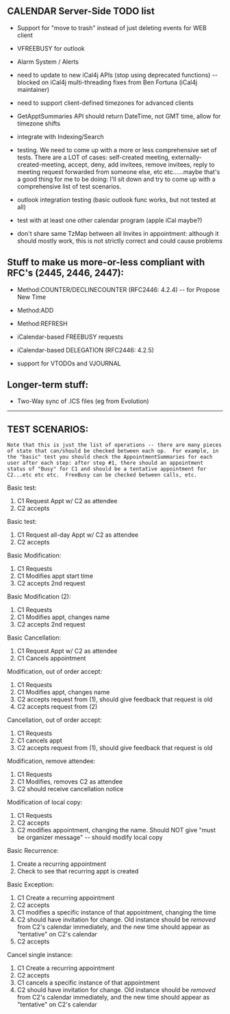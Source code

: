 CALENDAR Server-Side TODO list
------------------------------

  - Support for "move to trash" instead of just deleting events for WEB client

  - VFREEBUSY for outlook

  - Alarm System / Alerts

  - need to update to new iCal4j APIs (stop using deprecated functions)
   -- blocked on iCal4j multi-threading fixes from Ben Fortuna (iCal4j maintainer)

  - need to support client-defined timezones for advanced clients

  - GetApptSummaries API should return DateTime, not GMT time, allow for timezone shifts

  - integrate with Indexing/Search

  - testing.  We need to come up with a more or less comprehensive set of tests.  There are a LOT of cases: self-created meeting, externally-created-meeting, accept, deny, add invitees, remove invitees, reply to meeting request forwarded from someone else, etc etc......maybe that's a good thing for me to be doing: I'll sit down and try to come up with a comprehensive list of test scenarios.

 - outlook integration testing (basic outlook func works, but not tested at all)
 
 - test with at least one other calendar program (apple iCal maybe?)

 - don't share same TzMap between all Invites in appointment: although it should mostly work, this is not strictly correct and could cause problems

 
Stuff to make us more-or-less compliant with RFC's (2445, 2446, 2447):
---------------------------------------------------------------------

  - Method:COUNTER/DECLINECOUNTER (RFC2446: 4.2.4) -- for Propose New Time

  - Method:ADD
 
  - Method:REFRESH
 
  - iCalendar-based FREEBUSY requests
 
  - iCalendar-based DELEGATION (RFC2446: 4.2.5)
 
  - support for VTODOs and VJOURNAL


Longer-term stuff:
------------------
  - Two-Way sync of .ICS files (eg from Evolution)



--------------------------------------------------------------------------------

TEST SCENARIOS:
---------------

````
Note that this is just the list of operations -- there are many pieces
of state that can/should be checked between each op.  For example, in
the "basic" test you should check the AppointmentSummaries for each
user after each step: after step #1, there should an appointment
status of "Busy" for C1 and should be a tentative appointment for
C2...etc etc etc.  FreeBusy can be checked between calls, etc.
````

Basic test:

  1. C1 Request Appt w/ C2 as attendee
  2. C2 accepts

Basic test:

  1. C1 Request all-day Appt w/ C2 as attendee
  2. C2 accepts

Basic Modification:

  1. C1 Requests
  2. C1 Modifies appt start time
  3. C2 accepts 2nd request

Basic Modification (2):

  1. C1 Requests
  2. C1 Modifies appt, changes name 
  3. C2 accepts 2nd request

Basic Cancellation:

  1. C1 Request Appt w/ C2 as attendee
  2. C1 Cancels appointment

Modification, out of order accept:

  1. C1 Requests
  2. C1 Modifies appt, changes name 
  3. C2 accepts request from (1), should give feedback that request is old
  4. C2 accepts request from (2)

Cancellation, out of order accept:

  1. C1 Requests
  2. C1 cancels appt
  3. C2 accepts request from (1), should give feedback that request is old

Modification, remove attendee:

  1. C1 Requests
  2. C1 Modifies, removes C2 as attendee
  3. C2 should receive cancellation notice

Modification of local copy:

  1. C1 Requests
  2. C2 accepts
  3. C2 modifies appointment, changing the name.  Should NOT give "must
     be organizer message" -- should modify local copy

Basic Recurrence:

  1. Create a recurring appointment
  2. Check to see that recurring appt is created

Basic Exception:

  1. C1 Create a recurring appointment
  2. C2 accepts
  3. C1 modifies a specific instance of that appointment, changing the
     time
  4. C2 should have invitation for change.  Old instance should be
     _removed_ from C2's calendar immediately, and the new time should
     appear as "tentative" on C2's calendar
  5. C2 accepts

Cancel single instance:

  1. C1 Create a recurring appointment
  2. C2 accepts
  3. C1 cancels  a specific instance of that appointment
  4. C2 should have invitation for change.  Old instance should be
     _removed_ from C2's calendar immediately, and the new time should
     appear as "tentative" on C2's calendar
